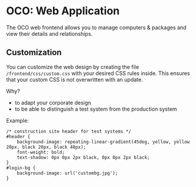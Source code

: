 # OCO: Web Application
The OCO web frontend allows you to manage computers & packages and view their details and relationships.

## Customization
You can customize the web design by creating the file `/frontend/css/custom.css` with your desired CSS rules inside. This ensures that your custom CSS is not overwritten with an update.

Why?
- to adapt your corporate design
- to be able to distinguish a test system from the production system

Example:
```
/* construction site header for test systems */
#header {
	background-image: repeating-linear-gradient(45deg, yellow, yellow 20px, black 20px, black 40px);
	font-weight: bold;
	text-shadow: 0px 0px 2px black, 0px 0px 2px black;
}
#login-bg {
	background-image: url('custombg.jpg');
}
```
